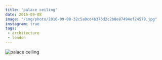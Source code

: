 ```yaml
---
title: "palace ceiling"
date: 2016-09-08
image: "/img/photo/2016-09-08-32c5a0cd4b376d2c2b8e87494ef24579.jpg"
instagram: true
tags:
 - architecture
 - london
---
```


![palace ceiling](/img/photo/2016-09-08-32c5a0cd4b376d2c2b8e87494ef24579.jpg)

